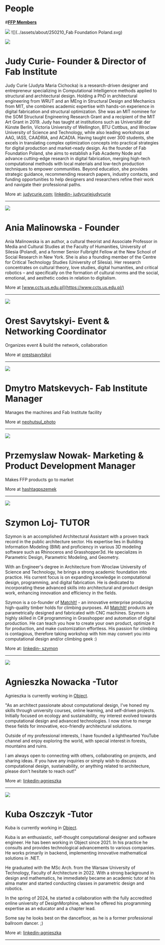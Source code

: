 # People



#[**FFP Members**](https://docs.google.com/document/d/1kds44z_aWDbdq6oyOjc_hskXXhwN0bW_e6TexGEP9rc/edit?usp=sharing)

![](../assets/about/FabPoland-icon.png)
![](../assets/about/250210_Fab Foundation Poland.svg)

![](../assets/about/judycurie200.jpg)

# **Judy Curie**- Founder & Director of Fab Institute

Judy Curie (Judyta Maria Cichocka) is a research-driven designer and entrepreneur specializing in Computational Intelligence methods applied to structural and architectural design. Holding a PhD in architectural engineering from WRUT and an MEng in Structural Design and Mechanics from MIT, she combines academic expertise with hands-on experience in digital fabrication and structural optimization. She was an MIT nominee for the SOM Structural Engineering Research Grant and a recipient of the MIT Art Grant in 2019. Judy has taught at institutions such as Universität der Künste Berlin, Victoria University of Wellington, BTU Cottbus, and Wroclaw University of Science and Technology, while also leading workshops at AAG, IASS, CAADRIA, and ACADIA. Having taught over 300 students, she excels in translating complex optimization concepts into practical strategies for digital production and market-ready design. As the founder of Fab Foundation Poland, she aims to establish a Fab Academy Node and advance cutting-edge research in digital fabrication, merging high-tech computational methods with local materials and low-tech production techniques to empower communities. Beyond education, she provides strategic guidance, recommending research papers, industry contacts, and funding opportunities to help designers and researchers refine their work and navigate their professional paths.




More at: [judycurie.com](https://judycurie.com/);
[linkedin- judycurie](https://www.linkedin.com/in/judycurie/)[judycurie](https://www.instagram.com/judycurie/)


_________
![](../assets/about/aniamalinowska200.jpg)
# **Ania Malinowska** - Founder

Ania Malinowska is an author, a cultural theorist and Associate Professor in Media and Cultural Studies at the Faculty of Humanities, University of Silesia (Poland), and a former Senior Fulbright Fellow at the New School of Social Research in New York. She is also a founding member of the Centre for Critical Technology Studies (University of Silesia). Her research concentrates on cultural theory, love studies, digital humanities, and critical robotics – and specifically on the formation of cultural norms and the social, emotional, and aesthetic codes in relation to digitalism.

More at [www.ccts.us.edu.pl](https://www.ccts.us.edu.pl/)


__________




![](../assets/about/orest.jpg)
# **Orest Savytskyi**- Event & Networking Coordinator

Organizes event & build the network, collaboration


More at [orestsavytskyi](https://www.instagram.com/orestsavytskyi/)

________

![](../assets/about/dmytro.jpg)
# **Dmytro Matskevych**- Fab Institute Manager

Manages the machines and Fab Institute facility


More at [neohutsul_photo](https://www.instagram.com/neohutsul_photo/)

_____________________

![](../assets/about/przemo.jpg)
# **Przemyslaw Nowak**- Marketing & Product Development Manager



Makes FFP products go to market



More at [hashtagpszemek](https://www.instagram.com/hashtagpszemek/)


_____________________________

![](../assets/about/szymon.jpg)
# **Szymon Loj**- TUTOR

Szymon is an accomplished Architectural Assistant with a proven track record in the public architecture sector. His expertise lies in Building Information Modeling (BIM) and proficiency in various 3D modeling software such as Rhinoceros and Grasshopper3d. He specializes in Parametric Design, Parametric Modeling, and Geometry.

With an Engineer's degree in Architecture from Wroclaw University of Science and Technology, he brings a strong academic foundation into practice. His current focus is on expanding knowledge in computational design, programming, and digital fabrication. He is dedicated to incorporating these advanced skills into architectural and product design work, enhancing innovation and efficiency in the fields.

Szymon is a co-founder of [MatchIt!](https://www.instagram.com/matchitholds/) - an innovative enterprise producing high-quality timber holds for climbing purposes. All [MatchIt!](https://www.instagram.com/matchitholds/) products are parametrically designed and fabricated with CNC machines. Szymon is highly skilled in C# programming in Grasshopper and automation of digital production. He can teach you how to create your own product, optimize it for production, and make customization effortless. His passion for climbing is contagious, therefore taking workshop with him may convert you into computational design and/or climbing geek :)


More at: [linkedin- szymon](https://www.linkedin.com/in/szymon-%C5%82%C3%B3j-93250b179/?originalSubdomain=pl)

_____________________________

![](../assets/about/agnieszkanowacka.jpg)
# **Agnieszka Nowacka** -Tutor

Agnieszka is currently working in [Object](https://object.pl/).

"As an architect passionate about computational design, I've honed my skills through university courses, online learning, and self-driven projects. Initially focused on ecology and sustainability, my interest evolved towards computational design and advanced technologies. I now strive to merge these fields for innovative, eco-friendly architectural solutions.

Outside of my professional interests, I have founded a lighthearted YouTube channel and enjoy exploring the world, with special interest in forests, mountains and ruins.

I am always open to connecting with others, collaborating on projects, and sharing ideas. If you have any inquiries or simply wish to discuss computational design, sustainability, or anything related to architecture, please don't hesitate to reach out!"



More at: [linkedin-agnieszka](https://pl.linkedin.com/in/agnieszka-nowacka-661a39260?original_referer=https%3A%2F%2Fwww.google.com%2F)

____________________________________________

![](../assets/about/kubaoszczyk.jpg)
# **Kuba Oszczyk** -Tutor

Kuba is currently working in [Object](https://object.pl/).

Kuba is an enthusiastic, self-thought computational designer and software engineer. He has been working in Object since 2021. In his practice he consults and provides technological advancements to various companies. He works primarily in backend, implementing innovative mathematical solutions in .NET.

He graduated with the MSc Arch. from the Warsaw University of Technology, Faculty of Architecture in 2022. With a strong background in design and mathematics, he immediately became an academic tutor at his alma mater and started conducting classes in parametric design and robotics.

In the spring of 2024, he started a collaboration with the fully accredited online university of DesignMorphine, where he offered his programming expertise as an educator and a chapter lead.  

Some say he looks best on the dancefloor, as he is a former professional ballroom dancer. ;)




More at: [linkedin-agnieszka](https://pl.linkedin.com/in/agnieszka-nowacka-661a39260?original_referer=https%3A%2F%2Fwww.google.com%2F)

______________________________________________________
